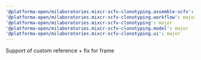 ```yaml
---
'@platforma-open/milaboratories.mixcr-scfv-clonotyping.assemble-scfv': major
'@platforma-open/milaboratories.mixcr-scfv-clonotyping.workflow': major
'@platforma-open/milaboratories.mixcr-scfv-clonotyping': major
'@platforma-open/milaboratories.mixcr-scfv-clonotyping.model': major
'@platforma-open/milaboratories.mixcr-scfv-clonotyping.ui': major
---
```


Support of custom reference + fix for frame

